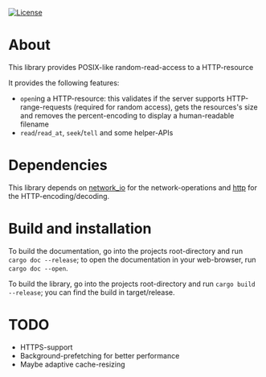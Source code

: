 [![License](https://img.shields.io/badge/License-BSD%202--Clause-blue.svg)](https://opensource.org/licenses/BSD-2-Clause)

# About
This library provides POSIX-like random-read-access to a HTTP-resource

It provides the following features:
 - `open`ing a HTTP-resource: this validates if the server supports HTTP-range-requests (required for random access), gets
   the resources's size and removes the percent-encoding to display a human-readable filename
 - `read`/`read_at`, `seek`/`tell` and some helper-APIs

# Dependencies
This library depends on [network_io](https://github.com/KizzyCode/network_io) for the network-operations and
[http](https://github.com/KizzyCode/http) for the HTTP-encoding/decoding.

# Build and installation
To build the documentation, go into the projects root-directory and run `cargo doc --release`; to open the documentation
in your web-browser, run `cargo doc --open`.

To build the library, go into the projects root-directory and run `cargo build --release`; you can find the build in
target/release.

# TODO
 - HTTPS-support
 - Background-prefetching for better performance
 - Maybe adaptive cache-resizing